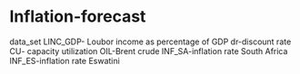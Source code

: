 # Inflation-forecast
data_set
LINC_GDP- Loubor income as percentage of GDP
dr-discount rate
CU- capacity utilization 
OIL-Brent crude
INF_SA-inflation rate South Africa
INF_ES-inflation rate Eswatini
